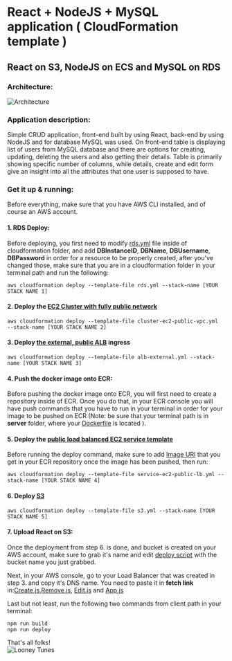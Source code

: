 # React + NodeJS + MySQL application ( CloudFormation template )

## React on S3, NodeJS on ECS and MySQL on RDS

### Architecture:

![Architecture](https://imgur.com/RFFuGLl.png)

### Application description: 

Simple CRUD application, front-end built by using React, back-end by using NodeJS and for database MySQL was used. On front-end  table is displaying list of users from MySQL database and there are options for creating, updating, deleting the users and also getting their details. Table is primarily showing specific number of columns, while details, create and edit form give an insight into all the attributes that one user is supposed to have.

### Get it up & running: 

Before everything, make sure that you have AWS CLI installed, and of course an AWS account.

#### 1. RDS Deploy: 

Before deploying, you first need to modify [rds.yml](https://github.com/rangoc/reactjs-nodejs-mysql/blob/master/cloudformation/rds.yml) file inside of cloudformation folder, and add **DBInstanceID**, **DBName**, **DBUsername**, **DBPassword** in order for a resource to be properly created, after you've changed those, make sure that you are in a cloudformation folder in your terminal path and run the following: 

`aws cloudformation deploy --template-file rds.yml --stack-name [YOUR STACK NAME 1]`

#### 2. Deploy the [EC2 Cluster with fully public network](https://github.com/rangoc/reactjs-nodejs-mysql/blob/master/cloudformation/cluster-ec2-public-vpc.yml)

`aws cloudformation deploy --template-file cluster-ec2-public-vpc.yml  --stack-name [YOUR STACK NAME 2]`

#### 3. Deploy [the external, public ALB](https://github.com/rangoc/reactjs-nodejs-mysql/blob/master/cloudformation/alb-external.yml) ingress

`aws cloudformation deploy --template-file alb-external.yml --stack-name [YOUR STACK NAME 3]`

#### 4. Push the docker image onto ECR:
Before pushing the docker image onto ECR, you will first need to create a repository inside of ECR. Once you do that, in your ECR console you will have push commands that you have to run in your terminal in order for your image to be pushed on ECR (Note: be sure that your terminal path is in **server** folder, where your [Dockerfile](https://github.com/rangoc/reactjs-nodejs-mysql/tree/master/server) is located ). 

#### 5. Deploy the [public load balanced EC2 service template](https://github.com/rangoc/reactjs-nodejs-mysql/blob/master/cloudformation/service-ec2-public-lb.yml)

Before running the deploy command, make sure to add [Image URI](https://github.com/rangoc/reactjs-nodejs-mysql/blob/master/cloudformation/service-ec2-public-lb.yml) that you get in your ECR repository once the image has been pushed, then run: 

`aws cloudformation deploy --template-file service-ec2-public-lb.yml --stack-name [YOUR STACK NAME 4]`

#### 6. Deploy [S3](https://github.com/rangoc/reactjs-nodejs-mysql/blob/master/cloudformation/s3.yml)

`aws cloudformation deploy --template-file s3.yml --stack-name [YOUR STACK NAME 5]`

#### 7. Upload React on S3: 

Once the deployment from step 6. is done, and bucket is created on your AWS account, make sure to grab it's name and edit [deploy script](https://github.com/rangoc/reactjs-nodejs-mysql/blob/master/client/package.json) with the bucket name you just grabbed.

Next, in your AWS console, go to your Load Balancer that was created in step 3. and copy it's DNS name. You need to paste it  in **fetch link** in:[Create.js](https://github.com/rangoc/reactjs-nodejs-mysql/blob/master/client/src/Components/Create.js),[Remove.js](https://github.com/rangoc/reactjs-nodejs-mysql/blob/master/client/src/Components/Remove.js), [Edit.js](https://github.com/rangoc/reactjs-nodejs-mysql/blob/master/client/src/Components/Edit.js) and [App.js](https://github.com/rangoc/reactjs-nodejs-mysql/blob/master/client/src/App.js)

Last but not least, run the following two commands from client path in your terminal: 

`npm run build`<br/>
`npm run deploy`


That's all folks!<br/>
![Looney Tunes](https://cinemagixblog.files.wordpress.com/2013/02/thatsallfolks.jpg)



